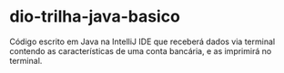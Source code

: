 # dio-trilha-java-basico
Código escrito em Java na IntelliJ IDE que receberá dados via terminal contendo as características de uma conta bancária, e as imprimirá no terminal.